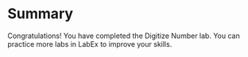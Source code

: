 # Summary

Congratulations! You have completed the Digitize Number lab. You can practice more labs in LabEx to improve your skills.
